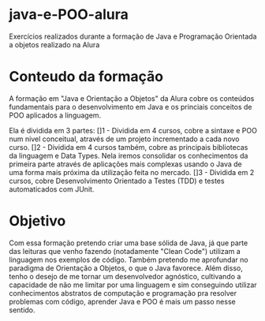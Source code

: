 # java-e-POO-alura
Exercícios realizados durante a formação de Java e Programação Orientada a objetos realizado na Alura


# Conteudo da formação
A formação em "Java e Orientação a Objetos" da Alura cobre os conteúdos fundamentais para o desenvolvimento em Java e os princiais conceitos de POO
aplicados a linguagem.

Ela é dividida em 3 partes:
  []1 - Dividida em 4 cursos, cobre a sintaxe e POO num nivel conceitual, através de um projeto incrementado a cada novo curso. 
  []2 - Dividida em 4 cursos também, cobre as principais bibliotecas da linguagem e Data Types. Nela iremos consolidar os conhecimentos da
 primeira parte através de aplicações mais complexas usando o Java de uma forma mais próxima da utilização feita no mercado.
  []3 - Dividida em 2 cursos, cobre Desenvolvimento Orientado a Testes (TDD) e testes automaticados com JUnit.


# Objetivo
Com essa formação pretendo criar uma base sólida de Java, já que parte das leituras que venho fazendo (notadamente "Clean Code") utilizam a linguagem
nos exemplos de código. Também pretendo me aprofundar no paradigma de Orientação a Objetos, o que o Java favorece. Além disso, tenho o desejo de me tornar
um desenvolvedor agnóstico, cultivando a capacidade de não me limitar por uma linguagem e sim conseguindo utilizar conhecimentos abstratos de computação e
programação pra resolver problemas com código, aprender Java e POO é mais um passo nesse sentido.

